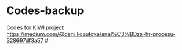 # Codes-backup
Codes for KIWI project
https://medium.com/@deni.kosutova/anal%C3%BDza-hr-procesu-328697df3a57 #
